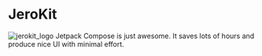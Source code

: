 # JeroKit
![jerokit_logo](https://user-images.githubusercontent.com/92369023/200164684-e6e75ffd-9e09-4cf0-936d-99ceec59962a.svg)
Jetpack Compose is just awesome. It saves lots of hours and produce nice UI with minimal effort.

